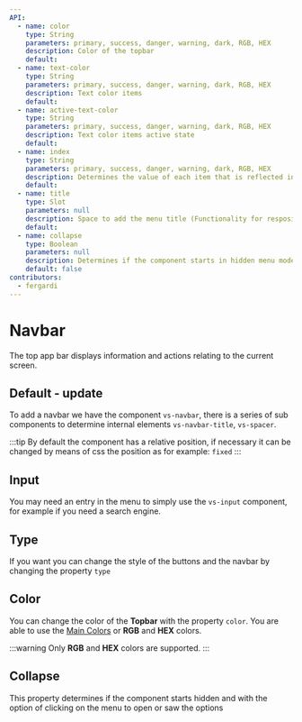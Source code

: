 ```yaml
---
API:
  - name: color
    type: String
    parameters: primary, success, danger, warning, dark, RGB, HEX
    description: Color of the topbar
    default:
  - name: text-color
    type: String
    parameters: primary, success, danger, warning, dark, RGB, HEX
    description: Text color items
    default:
  - name: active-text-color
    type: String
    parameters: primary, success, danger, warning, dark, RGB, HEX
    description: Text color items active state
    default:
  - name: index
    type: String
    parameters: primary, success, danger, warning, dark, RGB, HEX
    description: Determines the value of each item that is reflected in it when selecting v-model
    default:
  - name: title
    type: Slot
    parameters: null
    description: Space to add the menu title (Functionality for resposive)
    default:
  - name: collapse
    type: Boolean
    parameters: null
    description: Determines if the component starts in hidden menu mode that can be opened by clicking on the menu
    default: false
contributors:
  - fergardi
---
```


# Navbar

<box header>

  The top app bar displays information and actions relating to the current screen.

</box>


<box>

## Default **- update**

To add a navbar we have the component `vs-navbar`, there is a series of sub components to determine internal elements `vs-navbar-title`, `vs-spacer`.

:::tip
  By default the component has a relative position, if necessary it can be changed by means of css the position as for example: `fixed`
:::

<vuecode md>
<template #demo>
  <Demos-Navbar-Default />
</template>
<template #code>

```html
<template>
  <div>
    <vs-navbar v-model="activeItem" class="nabarx">
      <div slot="title">
        <vs-navbar-title>
          Hello world
        </vs-navbar-title>
      </div>

      <vs-navbar-item index="0">
        <a href="#">Home</a>
      </vs-navbar-item>
      <vs-navbar-item index="1">
        <a href="#">News</a>
      </vs-navbar-item>
      <vs-navbar-item index="2">
        <a href="#">Update</a>
      </vs-navbar-item>
    </vs-navbar>
  </div>
</template>
<script>
export default {
  data:()=>({
    activeItem: 0
  })
}
</script>
```

</template>
</vuecode>
</box>

<box>

## Input

You may need an entry in the menu to simply use the `vs-input` component, for example if you need a search engine.

<vuecode md>
<template #demo>
<Demos-Navbar-Input />

</template>
<template #code>

```html
<template>
  <div>
    <vs-navbar v-model="activeItem" class="nabarx">
      <div slot="title">
        <vs-navbar-title>
          Hello world
        </vs-navbar-title>
      </div>
      <vs-navbar-item index="0">
        <a href="#">Home</a>
      </vs-navbar-item>
      <vs-navbar-item index="1">
        <a href="#">News</a>
      </vs-navbar-item>
      <vs-navbar-item index="2">
        <a href="#">Update</a>
      </vs-navbar-item>
      <vs-input icon="search" placeholder="Search" v-model="search"/>
    </vs-navbar>
  </div>
</template>
<script>
export default {
  data:()=>({
    activeItem: 0,
    search: ''
  })
}
</script>
```

</template>
</vuecode>
</box>


<box>

## Type

If you want you can change the style of the buttons and the navbar by changing the property `type`

<vuecode md>
<template #demo>
<Demos-Navbar-Type />

</template>
<template #code>

```html
<template>
  <div class="con-type-example">

    <vs-select
      class="selectExample"
      label="Figuras"
      v-model="type"
      >
      <vs-select-item :key="index" :value="item.value" :text="item.text" v-for="(item,index) in types" />
    </vs-select>

    <vs-navbar :type="type" v-model="activeItem" class="nabarx">

      <div slot="title">
        <vs-navbar-title>
          Type {{type}}
        </vs-navbar-title>
      </div>

      <vs-navbar-item index="0">
        <a href="#">Home</a>
      </vs-navbar-item>
      <vs-navbar-item index="1">
        <a href="#">News</a>
      </vs-navbar-item>
      <vs-navbar-item index="2">
        <a href="#">Update</a>
      </vs-navbar-item>
    </vs-navbar>
  </div>
</template>
<script>
export default {
  data:()=>({
    activeItem: 0,
    type: 'flat',
    types: [
      {
        value: null, text: 'Default'
      },
      {
        value: 'flat', text: 'Flat'
      },
      {
        value: 'fund', text: 'Fund'
      },
      {
        value: 'border', text: 'border'
      },
      {
        value: 'gradient', text: 'Gradient'
      },
      {
        value: 'shadow', text: 'Shadow'
      }
    ]
  })
}
</script>
<style lang="stylus">
.con-type-example
  .vs-navbar
    margin-top 10px
</style>
```

</template>
</vuecode>
</box>

<box>

## Color

You can change the color of the **Topbar** with the property `color`. You are able to use the [Main Colors](/theme/) or **RGB** and **HEX** colors.

:::warning
  Only **RGB** and **HEX** colors are supported.
:::

<vuecode md>
<template #demo>
<Demos-Navbar-Colors />

</template>
<template #code>

```html


<template>
  <div class="centerx">
    <input class="input-color" v-model="colorx" type="color" name="" value="">
    <vs-navbar
      v-model="indexActive"
      :color="colorx"
      text-color="rgba(255,255,255,.6)"
      active-text-color="rgba(255,255,255,1)"
      class="myNavbar">
      <div slot="title">
        <vs-navbar-title>
          Navbar Color
        </vs-navbar-title>
      </div>

      <vs-navbar-item index="0" >
        <a href="#">Home</a>
      </vs-navbar-item>
      <vs-navbar-item index="1">
        <a href="#">News</a>
      </vs-navbar-item>
      <vs-navbar-item index="2">
        <a href="#">Update</a>
      </vs-navbar-item>

      <vs-spacer></vs-spacer>

      <vs-button color-text="rgb(255, 255, 255)" color="rgba(255, 255, 255, 0.3)" type="flat" icon="more_horiz"></vs-button>
    </vs-navbar>
  </div>
</template>

<script>
export default {
  data: ()=>({
    colorx:'#1db952',
    indexActive: 0
  })
}
</script>

<style lang="stylus">
.input-color
  margin-bottom 10px
  position relative
  display block
.myNavbar
  color rgb(255,255,255)
</style>

```

</template>
</vuecode>
</box>

<box>

## Collapse

This property determines if the component starts hidden and with the option of clicking on the menu to open or saw the options

<vuecode md>
<template #demo>
  <Demos-Navbar-Collapse />
</template>
<template #code>

```html
<template>
  <div>
    <vs-navbar collapse v-model="activeItem" class="nabarx">
      <div slot="title">
        <vs-navbar-title>
          Hello world
        </vs-navbar-title>
      </div>

      <vs-navbar-item index="0">
        <a href="#">Home</a>
      </vs-navbar-item>
      <vs-navbar-item index="1">
        <a href="#">News</a>
      </vs-navbar-item>
      <vs-navbar-item index="2">
        <a href="#">Update</a>
      </vs-navbar-item>
    </vs-navbar>
  </div>
</template>
<script>
export default {
  data:()=>({
    activeItem: 0
  })
}
</script>
```

</template>
</vuecode>
</box>

